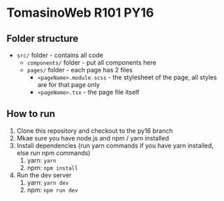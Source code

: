 # TomasinoWeb R101 PY16

## Folder structure
- `src/` folder - contains all code
  - `components/` folder - put all components here
  - `pages/` folder - each page has 2 files
    - `<pageName>.module.scss` - the stylesheet of the page, all styles are for that page only
    - `<pageName>.tsx` - the page file itself

## How to run

1. Clone this repository and checkout to the py16 branch
2. Mkae sure you have node.js and npm / yarn installed
3. Install dependencies (run yarn commands if you have yarn installed, else run npm commands)
   1. yarn: `yarn`
   2. npm: `npm install`
4. Run the dev server
   1. yarn: `yarn dev`
   2. npm: `npm run dev`
